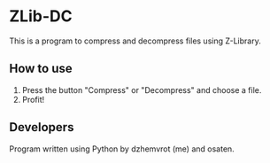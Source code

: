 # ZLib-DC
This is a program to compress and decompress files using Z-Library.

## How to use
1. Press the button "Compress" or "Decompress" and choose a file.
2. Profit!

## Developers
Program written using Python by dzhemvrot (me) and osaten.
